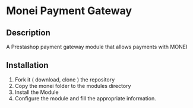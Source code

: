 # Monei Payment Gateway

## Description

A Prestashop payment gateway module that allows payments with MONEI

## Installation

1. Fork it ( download, clone ) the repository 
2. Copy the monei folder to the modules directory
3. Install the Module
4. Configure the module and fill the appropriate information.

